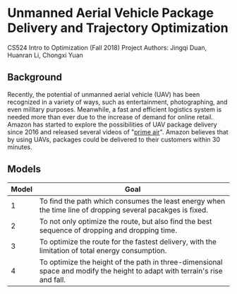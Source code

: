 # Unmanned Aerial Vehicle Package Delivery and Trajectory Optimization
CS524 Intro to Optimization (Fall 2018) Project
Authors: Jingqi Duan, Huanran Li, Chongxi Yuan

## Background
Recently, the potential of unmanned aerial vehicle (UAV) has been recognized in a variety of ways, such as entertainment, photographing, and even military purposes. Meanwhile, a fast and efficient logistics system is needed more than ever due to the increase of demand for online retail. Amazon has started to explore the possibilities of UAV package delivery since 2016 and released several videos of "[prime air](https://www.amazon.com/Amazon-Prime-Air/b?ie=UTF8&node=8037720011)". Amazon believes that by using UAVs, packages could be delivered to their customers within 30 minutes.

## Models
|Model|Goal|
|-----|-----|
|1    |To find the path which consumes the least energy when the time line of dropping several pacakges is fixed.|
|2    |To not only optimize the route, but also find the best sequence of dropping and dropping time.|
|3    |To optimize the route for the fastest delivery, with the limitation of total energy consumption.|
|4    |To optimize the height of the path in three-dimensional space and modify the height to adapt with terrain's rise and fall.|

